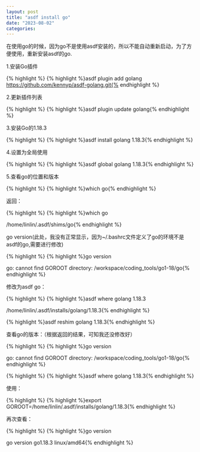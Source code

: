 ```yaml
---
layout: post
title: "asdf install go"
date: "2023-08-02"
categories: 
---
```

<p>在使用go的时候，因为go不是使用asdf安装的，所以不能自动重新启动，为了方便使用，重新安装asdf的go.</p>

<p>1.安装Go插件</p>

{% highlight %}
{% highlight %}asdf plugin add golang https://github.com/kennyp/asdf-golang.git{% endhighlight %}

<p>2.更新插件列表</p>

{% highlight %}
{% highlight %}asdf plugin update golang{% endhighlight %}

<p>3.安装Go的1.18.3</p>

{% highlight %}
{% highlight %}asdf install golang 1.18.3{% endhighlight %}

<p>4.设置为全局使用</p>

{% highlight %}
{% highlight %}asdf global golang 1.18.3{% endhighlight %}

<p>5.查看go的位置和版本</p>

{% highlight %}
{% highlight %}which go{% endhighlight %}

<p>返回：</p>

{% highlight %}
{% highlight %}which go

/home/linlin/.asdf/shims/go{% endhighlight %}

<p>go version(此处，我没有正常显示，因为~/.bashrc文件定义了go的环境不是asdf的go,需要进行修改)</p>

{% highlight %}
{% highlight %}go version

go: cannot find GOROOT directory: /workspace/coding_tools/go1-18/go{% endhighlight %}

<p>修改为asdf go：</p>

{% highlight %}
{% highlight %}asdf where golang 1.18.3

/home/linlin/.asdf/installs/golang/1.18.3{% endhighlight %}

<p>{% highlight %}asdf reshim golang 1.18.3{% endhighlight %}</p>

<p>查看go的版本：（根据返回的结果，可知我还没修改好）</p>

{% highlight %}
{% highlight %}go version

go: cannot find GOROOT directory: /workspace/coding_tools/go1-18/go{% endhighlight %}

{% highlight %}
{% highlight %}asdf where golang 1.18.3{% endhighlight %}

<p>使用：</p>

{% highlight %}
{% highlight %}export GOROOT=/home/linlin/.asdf/installs/golang/1.18.3{% endhighlight %}

<p>再次查看：</p>

{% highlight %}
{% highlight %}go version

go version go1.18.3 linux/amd64{% endhighlight %}

<p>&nbsp;</p>

